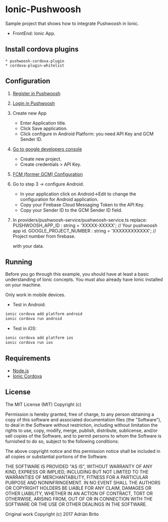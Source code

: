 # Ionic-Pushwoosh

Sample project that shows how to integrate Pushwoosh in Ionic.

* FrontEnd: Ionic App.

## Install cordova plugins

    * pushwoosh-cordova-plugin
    * cordova-plugin-whitelist

## Configuration

1) [Register in Pushwoosh](https://go.pushwoosh.com/register)
2) [Login in Pushwoosh](https://go.pushwoosh.com/v2/login)
3) Create new App
    - Enter Application title.
    - Click Save application.
    - Click configure in Android Platform: you need API Key and GCM Sender ID.
4) [Go to google developers console](https://console.developers.google.com)
    - Create new project.
    - Create credentials > API Key.
5) [FCM (former GCM) Configuration](http://docs.pushwoosh.com/docs/fcm-configuration)
6) Go to step 3 -> configure Android. 
    - In your application click on Android->Edit to change the configuration for Android application. 
    - Copy your Firebase Cloud Messaging Token to the API Key.
    - Copy your Sender ID to the GCM Sender ID field.
7) In providers/pushwoosh-service/pushwoosh-service.ts replace:
    PUSHWOOSH_APP_ID : string = 'XXXXX-XXXXX'; // Your pushwoosh app id.
    GOOGLE_PROJECT_NUMBER : string = 'XXXXXXXXXXXX'; // Project number from firebase.
        
    with your data.

## Running

Before you go through this example, you should have at least a basic understanding of Ionic concepts. You must also already have Ionic installed on your machine.

Only work in mobile devices.

* Test in Android: 

```bash
ionic cordova add platform android
ionic cordova run android
```

* Test in iOS: 

```bash
ionic cordova add platform ios
ionic cordova run ios
```


## Requirements

* [Node.js](http://nodejs.org/)
* [Ionic Cordova](https://ionicframework.com/docs/intro/installation/)

## License
   
The MIT License (MIT) Copyright (c)

Permission is hereby granted, free of charge, to any person obtaining a copy of this software and associated documentation files (the "Software"), to deal in the Software without restriction, including without limitation the rights to use, copy, modify, merge, publish, distribute, sublicense, and/or sell copies of the Software, and to permit persons to whom the Software is furnished to do so, subject to the following conditions:

The above copyright notice and this permission notice shall be included in all copies or substantial portions of the Software.

THE SOFTWARE IS PROVIDED "AS IS", WITHOUT WARRANTY OF ANY KIND, EXPRESS OR IMPLIED, INCLUDING BUT NOT LIMITED TO THE WARRANTIES OF MERCHANTABILITY, FITNESS FOR A PARTICULAR PURPOSE AND NONINFRINGEMENT. IN NO EVENT SHALL THE AUTHORS OR COPYRIGHT HOLDERS BE LIABLE FOR ANY CLAIM, DAMAGES OR OTHER LIABILITY, WHETHER IN AN ACTION OF CONTRACT, TORT OR OTHERWISE, ARISING FROM, OUT OF OR IN CONNECTION WITH THE SOFTWARE OR THE USE OR OTHER DEALINGS IN THE SOFTWARE.
   
Original work Copyright (c) 2017 Adrián Brito

